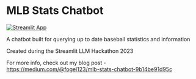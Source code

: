 # MLB Stats Chatbot
[![Streamlit App](https://static.streamlit.io/badges/streamlit_badge_black_white.svg)](https://mlb-stats-chatbot.streamlit.app/)

A chatbot built for querying up to date baseball statistics and information

Created during the Streamlit LLM Hackathon 2023

For more info, check out my blog post - https://medium.com/@fogel123/mlb-stats-chatbot-9b14be91d95c
